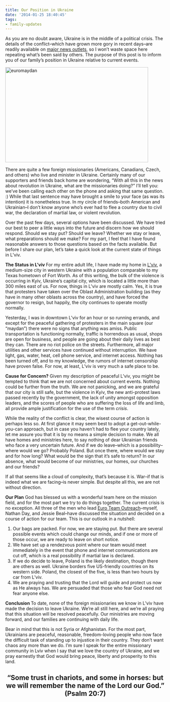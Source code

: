 ```yaml
---
title: Our Position in Ukraine
date: '2014-01-25 18:40:45'
tags:
- family-updates
---
```


As you are no doubt aware, Ukraine is in the middle of a political crisis. The details of the conflict–which have grown more gory in recent days–are readily available on <a title="KyivPost" href="http://www.kyivpost.com/" target="_blank">major news outlets</a>, so I won’t waste space here repeating what’s been said by others. The purpose of this post is to inform you of our family’s position in Ukraine relative to current events.

<a href="https://s3.amazonaws.com/images.ofreport.com/2014/01/euromaydan.jpg"><img class="aligncenter size-medium wp-image-1873" alt="euromaydan" src="https://s3.amazonaws.com/images.ofreport.com/2014/01/euromaydan-450x300.jpg" width="450" height="300" /></a>

There are quite a few foreign missionaries (Americans, Canadians, Czech, and others) who live and minister in Ukraine. Certainly many of our supporters and friends back home are wondering, “With all this in the news about revolution in Ukraine, what are the missionaries doing?” I’ll tell you: we’ve been calling each other on the phone and asking that same question. :) While that last sentence may have brought a smile to your face (as was its intention) it is nonetheless true. In my circle of friends–both American and Ukrainian–I don’t know anyone who’s ever had to flee a country due to civil war, the declaration of martial law, or violent revolution.

Over the past few days, several options have been discussed. We have tried our best to peer a little ways into the future and discern how we should respond. Should we stay put? Should we leave? Whether we stay or leave, what preparations should we make? For my part, I feel that I have found reasonable answers to those questions based on the facts available. But before I share our plan, let’s take a quick look at the current state of things in L’viv.

<strong>The Status in L’viv
</strong>For my entire adult life, I have made my home in <a title="About L'viv" href="http://en.wikipedia.org/wiki/Lviv" target="_blank">L’viv</a>, a medium-size city in western Ukraine with a population comparable to my Texas hometown of Fort Worth. As of this writing, the bulk of the violence is occurring in Kyiv, Ukraine’s capital city, which is located a little more than 300 miles east of us. For now, things in L’viv are mostly calm. Yes, it is true that protesters have taken over the Oblast Administration building (as they have in many other oblasts across the country), and have forced the governor to resign, but happily, the city continues to operate mostly normally.

Yesterday, I was in downtown L’viv for an hour or so running errands, and except for the peaceful gathering of protesters in the main square (our “maydan”) there were no signs that anything was amiss. Public transportation is functioning normally, traffic is horrendous as usual, shops are open for business, and people are going about their daily lives as best they can. There are no riot police on the streets. Furthermore, all major utilities and other services have continued without interruption. We have light, gas, water, heat, cell phone service, and internet access. Nothing has been turned off, and to my knowledge, the rumors of internet censorship have proven false. For now, at least, L’viv is very much a safe place to be.

<strong>Cause for Concern?</strong>
Given my description of peaceful L’viv, you might be tempted to think that we are not concerned about current events. Nothing could be further from the truth. We are not panicking, and we are grateful that our city is still safe, but the violence in Kyiv, the new anti-protest laws passed recently by the government, the lack of unity amongst opposition leaders, and the scores of people who are suffering the loss of life and limb, all provide ample justification for the use of the term <em>crisis</em>.

While the reality of the conflict is clear, the wisest course of action is perhaps less so. At first glance it may seem best to adopt a get-out-while-you-can approach, but in case you haven’t had to flee your country lately, let me assure you that it is by no means a simple decision to make. We all have homes and ministries here, to say nothing of dear Ukrainian friends who face a very uncertain future. And if we do leave–which is a possibility–where would we go? Probably Poland. But once there, where would we stay and for how long? What would be the sign that it’s safe to return? In our absence, what would become of our ministries, our homes, our churches and our friends?

If all that seems like a cloud of complexity, that’s because it is. War–if that is indeed what we are facing–is never simple. But despite all this, we are not without direction.

<strong>Our Plan</strong>
God has blessed us with a wonderful team here on the mission field, and for the most part we try to do things together. The current crisis is no exception. All three of the men who lead <a title="Euro Team Outreach" href="http://www.euroteamoutreach.org" target="_blank">Euro Team Outreach</a>–myself, Nathan Day, and Jessie Beal–have discussed the situation and decided on a course of action for our team. This is our outlook in a nutshell:
<ol>
	<li>Our bags are packed. For now, we are staying put. But there are several possible events which could change our minds, and if one or more of those occur, we are ready to leave on short notice.</li>
	<li>We have set up a rendezvous point where our team would meet immediately in the event that phone and internet communications are cut off, which is a real possibility if martial law is declared.</li>
	<li>If we do decide to leave, Poland is the likely destination, though there are others as well. Ukraine borders five US-friendly countries on its western side. Poland, the closest of the five, is less than two hours by car from L’viv.</li>
	<li>We are praying and trusting that the Lord will guide and protect us now as He always has. We are persuaded that those who fear God need not fear anyone else.</li>
</ol>
<strong>Conclusion
</strong>To date, none of the foreign missionaries we know in L’viv have made the decision to leave Ukraine. We’re all still here, and we’re all praying that this situation will be resolved peacefully. Our ministries are moving forward, and our families are continuing with daily life.

Bear in mind that this is not Syria or Afghanistan. For the most part, Ukrainians are peaceful, reasonable, freedom-loving people who now face the difficult task of standing up to injustice in their country. They don’t want chaos any more than we do. I’m sure I speak for the entire missionary community in Lviv when I say that we love the country of Ukraine, and we pray earnestly that God would bring peace, liberty and prosperity to this land.
<h2 style="text-align: center;">“Some trust in chariots, and some in horses:
but we will remember the name of the Lord our God.”
(Psalm 20:7)</h2>
